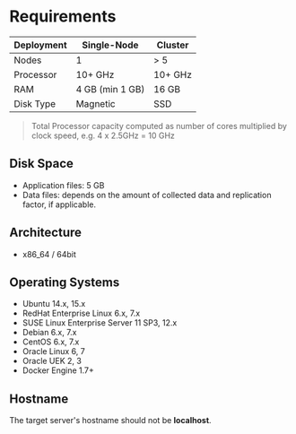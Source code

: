 # Requirements


| Deployment | Single-Node | Cluster |
| --- | --- | --- |
| Nodes | 1 | > 5 |
| Processor | 10+ GHz | 10+ GHz |
| RAM | 4 GB (min 1 GB) | 16 GB |
| Disk Type | Magnetic | SSD |

> Total Processor capacity computed as number of cores multiplied by clock speed, e.g. 4 x 2.5GHz = 10 GHz

## Disk Space

- Application files: 5 GB
- Data files: depends on the amount of collected data and replication factor, if applicable.

## Architecture

- x86_64 / 64bit

## Operating Systems

-   Ubuntu 14.x, 15.x
-   RedHat Enterprise Linux 6.x, 7.x
-   SUSE Linux Enterprise Server 11 SP3, 12.x
-   Debian 6.x, 7.x
-   CentOS 6.x, 7.x
-   Oracle Linux 6, 7
-   Oracle UEK 2, 3
-   Docker Engine 1.7+

## Hostname

The target server's hostname should not be **localhost**.


